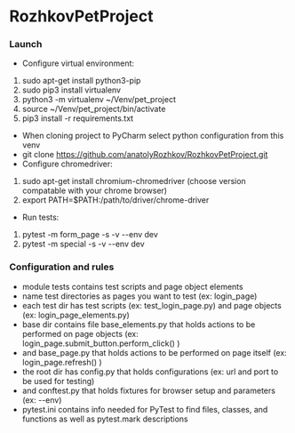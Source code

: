 # RozhkovPetProject

<h3>Launch</h3>

* Configure virtual environment:
1) sudo apt-get install python3-pip
2) sudo pip3 install virtualenv
3) python3 -m virtualenv ~/Venv/pet_project
4) source ~/Venv/pet_project/bin/activate
5) pip3 install -r requirements.txt
* When cloning project to PyCharm select python configuration from this venv
* git clone https://github.com/anatolyRozhkov/RozhkovPetProject.git
* Configure chromedriver:
1) sudo apt-get install chromium-chromedriver (choose version compatable with your chrome browser)
2) export PATH=$PATH:/path/to/driver/chrome-driver
* Run tests:
1) pytest -m form_page -s -v --env dev
2) pytest -m special -s -v --env dev

<h3>Configuration and rules</h3>

* module tests contains test scripts and page object elements
* name test directories as pages you want to test (ex: login_page)
* each test dir has test scripts (ex: test_login_page.py) and page objects (ex: login_page_elements.py)
* base dir contains file base_elements.py that holds actions to be performed on page objects (ex: login_page.submit_button.perform_click() ) 
* and base_page.py that holds actions to be performed on page itself (ex: login_page.refresh() )
* the root dir has config.py that holds configurations (ex: url and port to be used for testing)
* and conftest.py that holds fixtures for browser setup and parameters (ex: --env)
* pytest.ini contains info needed for PyTest to find files, classes, and functions as well as pytest.mark descriptions

